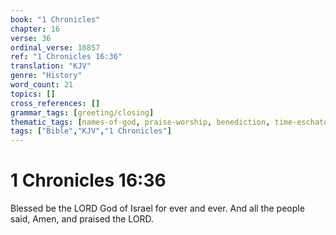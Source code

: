 ```yaml
---
book: "1 Chronicles"
chapter: 16
verse: 36
ordinal_verse: 10857
ref: "1 Chronicles 16:36"
translation: "KJV"
genre: "History"
word_count: 21
topics: []
cross_references: []
grammar_tags: [greeting/closing]
thematic_tags: [names-of-god, praise-worship, benediction, time-eschatology, time]
tags: ["Bible","KJV","1 Chronicles"]
---
```


# 1 Chronicles 16:36

Blessed be the LORD God of Israel for ever and ever. And all the people said, Amen, and praised the LORD.
